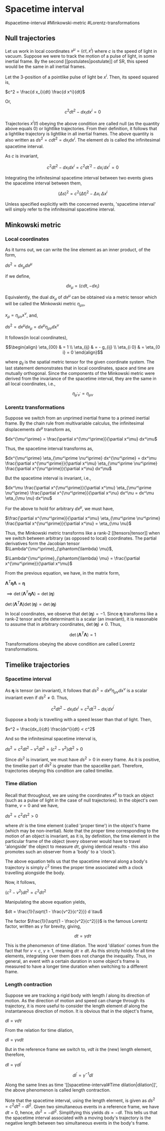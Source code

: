 # Spacetime interval
#spacetime-interval #Minkowski-metric #Lorentz-transformations

## Null trajectories
Let us work in local coordinates $x^\mu = \left( ct, x^i \right)$ where $c$ is the speed of light in vacuum. Suppose we were to track the motion of a pulse of light, in some inertial frame. By the second [[postulates|postulate]] of SR, this speed would be the same in all inertial frames.

Let the 3-position of a pointlike pulse of light be $x^i$. Then, its speed squared is,

$c^2 = \frac{d x_i}{dt} \frac{d x^i}{dt}$

Or,

$$c^2 dt^2 - dx_i dx^i = 0$$

Trajectories $x^i \left( t \right)$ obeying the above condition are called null (as the quantity above equals $0$) or lightlike trajectories. From their definition, it follows that a lightlike trajectory is lightlike in all inertial frames. The above quantity is also written as $ds^2 = c dt^2 = dx_i dx^i$. The element $ds$ is called the infinitesimal spacetime interval.

As $c$ is invariant,

$$c^2 dt^2 - dx_i dx^i = c^2 d{t^\prime}^2 - dx_{i^\prime} dx^{i^\prime} = 0$$

Integrating the infinitesimal spacetime interval between two events gives the spacetime interval between them,

$$\left( \Delta s \right)^2 = c^2 \left( \Delta t \right)^2 - \Delta x_i \: \Delta x^i$$

Unless specified explicitly with the concerned events, 'spacetime interval' will simply refer to the infinitesimal spacetime interval.
 
## Minkowski metric
### Local coordinates
As it turns out, we can write the line element as an inner product, of the form,

$ds^2 = dx_\mu dx^\mu$

if we define,

$$dx_\mu = \left( cdt, - dx_i \right)$$

Equivalently, the dual $dx_\mu$ of $dx^\mu$ can be obtained via a metric tensor which will be called the Minkowski metric $\eta_{\mu \nu}$,

$x_\mu = \eta_{\mu \nu} x^\nu$, and,

$ds^2 = dx^\mu dx_\mu = dx^\mu \eta_{\mu \nu} dx^\nu$

It follows(in local coordinates),

$$\begin{align} \eta_{00} & = 1 \\ \eta_{ij} & = - g_{ij} \\ \eta_{i 0} & = \eta_{0 i} = 0 \end{align}$$

where $g_{ij}$ is the spatial metric tensor for the given coordinate system. The last statement demonstrates that in local coordinates, space and time are mutually orthogonal. Since the components of the Minkowski metric were derived from the invariance of the spacetime interval, they are the same in all local coordinates, i.e.,

$$\eta_{\mu^\prime \nu^\prime} = \eta_{\mu \nu}$$


### Lorentz transformations
Suppose we switch from an unprimed inertial frame to a primed inertial frame. By the chain rule from multivariable calculus, the infinitesimal displacements $dx^\mu$ transform as,

$dx^{\mu^\prime} = \frac{\partial x^{\mu^\prime}}{\partial x^\mu} dx^\mu$

Thus, the spacetime interval transforms as,

$dx^{\mu^\prime} \eta_{\mu^\prime \nu^\prime} dx^{\nu^\prime} = dx^\mu \frac{\partial x^{\mu^\prime}}{\partial x^\mu} \eta_{\mu^\prime \nu^\prime} \frac{\partial x^{\nu^\prime}}{\partial x^\nu} dx^\nu$

But the spacetime interval is invariant, i.e.,

$dx^\mu \frac{\partial x^{\mu^\prime}}{\partial x^\mu} \eta_{\mu^\prime \nu^\prime} \frac{\partial x^{\nu^\prime}}{\partial x^\nu} dx^\nu = dx^\mu \eta_{\mu \nu} dx^\nu$  

For the above to hold for arbitrary $dx^\mu$, we must have,

$\frac{\partial x^{\mu^\prime}}{\partial x^\mu} \eta_{\mu^\prime \nu^\prime} \frac{\partial x^{\nu^\prime}}{\partial x^\nu} = \eta_{\mu \nu}$

Thus, the Minkowski metric transforms like a rank-2 [[tensors|tensor]] when we switch between arbitrary (as opposed to local) coordinates. The partial derivatives form the Jacobian tensor $\Lambda^{\mu^\prime}_{\phantom{\lambda} \mu}$,

$\Lambda^{\mu^\prime}_{\phantom{\lambda} \mu} = \frac{\partial x^{\mu^\prime}}{\partial x^\mu}$

From the previous equation, we have, in the matrix form,

$\pmb{\Lambda}^T \pmb{\eta} \pmb{\Lambda} = \pmb{\eta}$

$\implies \det \left( \pmb{\Lambda}^T \pmb{\eta} \pmb{\Lambda} \right) = \det \left( \pmb{\eta} \right)$

$\det \left( \pmb{\Lambda}^T \pmb{\Lambda} \right) \det \left( \pmb{\eta} \right) = \det \left( \pmb{\eta} \right)$

In local coordinates, we observe that $\det \left( \pmb{\eta} \right) = - 1$. Since $\pmb{\eta}$ transforms like a rank-2 tensor and the determinant is a scalar (an invariant), it is reasonable to assume that in arbitrary coordinates, $\det \left( \pmb{\eta} \right) \neq 0$. Thus,

$$\det \left( \pmb{\Lambda}^T \pmb{\Lambda} \right) = 1$$

Transformations obeying the above condition are called Lorentz transformations.

## Timelike trajectories
### Spacetime interval
As $\pmb{\eta}$ is tensor (an invariant), it follows that $ds^2 = dx^\mu \eta_{\mu \nu} dx^\nu$ is a scalar invariant even if $ds^2 \neq 0$. Thus,

$$c^2 dt^2 - dx_i dx^i = c^2 d{t^\prime}^2 - dx_{i^\prime} dx^{i^\prime}$$

Suppose a body is travelling with a speed lesser than that of light. Then,

$v^2 = \frac{dx_i}{dt} \frac{dx^i}{dt} < c^2$

And so the infinitesimal spacetime interval is,

$ds^2 = c^2 dt^2 - v^2 dt^2 = \left( c^2 - v^2 \right) dt^2 > 0$

Since $ds^2$ is invariant, we must have $ds^2 > 0$ in every frame. As it is positive, the timelike part of $ds^2$ is greater than the spacelike part. Therefore, trajectories obeying this condition are called timelike.

### Time dilation
Recall that throughout, we are using the coordinates $x^\mu$ to track an object (such as a pulse of light in the case of null trajectories). In the object's own frame, $v=0$ and we have,

$ds^2 = c^2 d \tau^2 > 0$

where $d \tau$ is the time element (called 'proper time') in the object's frame (which may be non-inertial). Note that the proper time corresponding to the motion of an object is invariant, as it is, by definition, the time element in the particular frame of the object (every observer would have to travel 'alongside' the object to measure $d \tau$, giving identical results - this also promotes such an observer from a 'body' to a 'clock').

The above equation tells us that the spacetime interval along a body's trajectory is simply $c^2$ times the proper time associated with a clock travelling alongside the body.

Now, it follows,

$\left( c^2 - v^2 \right) dt^2 = c^2 d \tau^2$

Manipulating the above equation yields,

$dt = \frac{1}{\sqrt{1 - \frac{v^2}{c^2}}} d \tau$

The factor $\frac{1}{\sqrt{1 - \frac{v^2}{c^2}}}$ is the famous Lorentz factor, written as $\gamma$ for brevity, giving,

$$dt = \gamma d \tau$$

This is the phenomenon of time dilation. The word 'dilation' comes from the fact that for $v<c$, $\gamma \geq 1$, meaning $d \tau \geq dt$. As this strictly holds for all time elements, integrating over them does not change the inequality. Thus, in general, an event with a certain duration in some object's frame is measured to have a longer time duration when switching to a different frame.

### Length contraction
Suppose we are tracking a rigid body with length $l$ along its direction of motion. As the direction of motion and speed can change through its trajectory, it is more useful to consider the length element $dl$ along the instantaneous direction of motion. It is obvious that in the object's frame,

$dl = v d \tau$

From the relation for time dilation,

$dl = \gamma v dt$

But in the reference frame we switch to, $v dt$ *is* the (new) length element, therefore,

$dl = \gamma dl^\prime$

$$dl^\prime = \gamma^{-1} dl$$

Along the same lines as time '[[spacetime-interval#Time dilation|dilation]]', the above phenomenon is called length contraction.

Note that the spacetime interval, using the length element, is given as $ds^2 = c^2 dt^2 - dl^2$. Given two simultaneous events in a reference frame, we have $dt = 0$, hence, $ds^2 = - dl^2$. Simplifying this yields $ds = - dl$. This tells us that the spacetime interval associated with a moving body's trajectory is the negative length between two simultaneous events in the body's frame.














